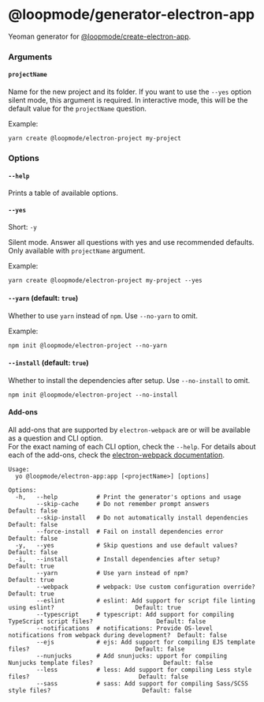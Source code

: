 # @loopmode/generator-electron-app

Yeoman generator for [@loopmode/create-electron-app](https://www.npmjs.com/package/@loopmode/create-electron-app).

### Arguments

#### `projectName`

Name for the new project and its folder.
If you want to use the `--yes` option silent mode, this argument is required.
In interactive mode, this will be the default value for the `projectName` question.

Example:

```
yarn create @loopmode/electron-project my-project
```

### Options

#### `--help`

Prints a table of available options.

#### `--yes`

Short: `-y`

Silent mode. Answer all questions with yes and use recommended defaults.
Only available with `projectName` argument.

Example:

```
yarn create @loopmode/electron-project my-project --yes
```

#### `--yarn` (default: `true`)

Whether to use `yarn` instead of `npm`.
Use `--no-yarn` to omit.

Example:

```
npm init @loopmode/electron-project --no-yarn
```

#### `--install` (default: `true`)

Whether to install the dependencies after setup.
Use `--no-install` to omit.

```
npm init @loopmode/electron-project --no-install
```

#### Add-ons

All add-ons that are supported by `electron-webpack` are or will be available as a question and CLI option.  
For the exact naming of each CLI option, check the `--help`.
For details about each of the add-ons, check the [electron-webpack documentation](https://webpack.electron.build/add-ons).

```
Usage:
  yo @loopmode/electron-app:app [<projectName>] [options]

Options:
  -h,   --help           # Print the generator's options and usage
        --skip-cache     # Do not remember prompt answers                                                  Default: false
        --skip-install   # Do not automatically install dependencies                                       Default: false
        --force-install  # Fail on install dependencies error                                              Default: false
  -y,   --yes            # Skip questions and use default values?                                          Default: false
  -i,   --install        # Install dependencies after setup?                                               Default: true
        --yarn           # Use yarn instead of npm?                                                        Default: true
        --webpack        # webpack: Use custom configuration override?                                     Default: true
        --eslint         # eslint: Add support for script file linting using eslint?                       Default: true
        --typescript     # typescript: Add support for compiling TypeScript script files?                  Default: false
        --notifications  # notifications: Provide OS-level notifications from webpack during development?  Default: false
        --ejs            # ejs: Add support for compiling EJS template files?                              Default: false
        --nunjucks       # Add snunjucks: upport for compiling Nunjucks template files?                    Default: false
        --less           # less: Add support for compiling Less style files?                               Default: false
        --sass           # sass: Add support for compiling Sass/SCSS style files?                          Default: false
```
